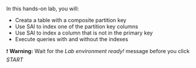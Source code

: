 In this hands-on lab, you will:

- Creata a table with a composite partition key
- Use SAI to index one of the partition key columns
- Use SAI to index a column that is not in the primary key
- Execute queries with and without the indexes

❗ <strong>Warning:</strong> Wait for the *Lab environment ready!* message before you click *START*